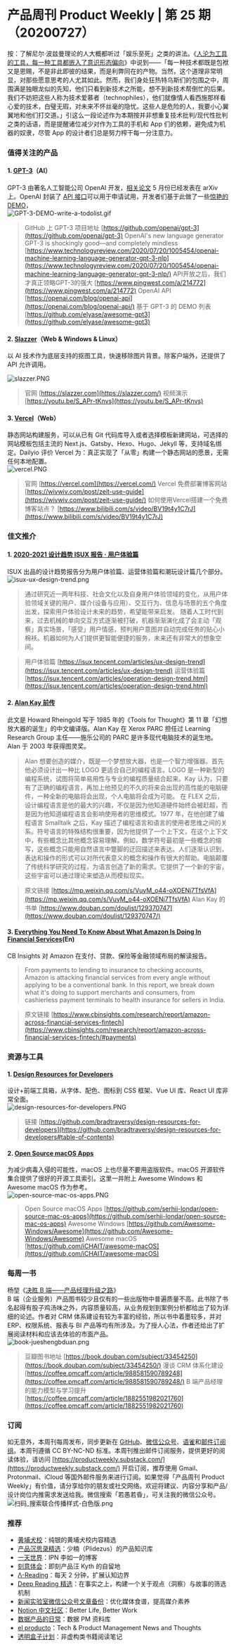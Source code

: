 # 产品周刊 Product Weekly | 第 25 期（20200727）

按：了解尼尔·波兹曼理论的人大概都听过「娱乐至死」之类的讲法。《[人沦为工具的工具，每一种工具都嵌入了意识形态偏向](https://mp.weixin.qq.com/s/OlyWB1tOH5WskhJ5sPwIeg)》中说到——「每一种技术都既是包袱又是恩赐，不是非此即彼的结果，而是利弊同在的产物。当然，这个道理非常明显，对那些愿意思考的人尤其如此。然而，我们身处狂热特乌斯们的包围之中，周围满是独眼龙似的先知，他们只看到新技术之所能，想不到新技术帮倒忙的后果。我们不妨把这些人称为技术爱慕者（technophiles），他们就像情人看西施那样看心爱的技术，白璧无瑕，对未来不怀丝毫的隐忧。这些人是危险的人，我要小心翼翼地和他们打交道。」引这么一段论述作为本期按并非想重复技术批判/现代性批判之类的话语，而是提醒诸位减少对作为工具的手机和 App 们的依赖，避免成为机器的奴隶，尽管 App 的设计者们总是努力榨干每一分注意力。<br />

### 值得关注的产品
#### 1. [GPT-3](https://github.com/openai/gpt-3)（AI）
GPT-3 由著名人工智能公司 OpenAI 开发，[相关论文](https://arxiv.org/abs/2005.14165) 5 月份已经发表在 arXiv 上。OpenAI 封装了 [API 接口](https://openai.com/blog/openai-api/)可以用于申请试用，开发者们基于此做了一些[惊艳的 DEMO](https://github.com/elyase/awesome-gpt3)，<br />![GPT-3-DEMO-write-a-todolist.gif](https://cdn.nlark.com/yuque/0/2020/gif/535404/1595689674767-3f47707a-901b-4887-b2de-80723e02ff44.gif#align=left&display=inline&height=268&margin=%5Bobject%20Object%5D&name=GPT-3-DEMO-write-a-todolist.gif&originHeight=268&originWidth=480&size=585189&status=done&style=none&width=480)
> GitHub 上 GPT-3 项目地址 [https://github.com/openai/gpt-3](https://github.com/openai/gpt-3)
> OpenAI's new language generator GPT-3 is shockingly good—and completely mindless [https://www.technologyreview.com/2020/07/20/1005454/openai-machine-learning-language-generator-gpt-3-nlp](https://www.technologyreview.com/2020/07/20/1005454/openai-machine-learning-language-generator-gpt-3-nlp/)
> API开放之后，我们才真正领略GPT-3的强大 [https://www.pingwest.com/a/214772](https://www.pingwest.com/a/214772)
> OpenAI API [https://openai.com/blog/openai-api](https://openai.com/blog/openai-api/)
> 基于 GPT-3 的 DEMO 列表 [https://github.com/elyase/awesome-gpt3](https://github.com/elyase/awesome-gpt3)



#### 2. [Slazzer](https://slazzer.com/)（Web & Windows & Linux）
以 AI 技术作为底层支持的抠图工具，快速移除图片背景。除客户端外，还提供了 API 允许调用。

![slazzer.PNG](https://cdn.nlark.com/yuque/0/2020/png/535404/1595769537761-1a4c9b54-43b9-44ca-9e98-ce5bd7268b18.png#align=left&display=inline&height=834&margin=%5Bobject%20Object%5D&name=slazzer.PNG&originHeight=834&originWidth=1722&size=682462&status=done&style=none&width=1722)
> 官网 [https://slazzer.com](https://slazzer.com/)
> 视频演示 [https://youtu.be/S_APr-tKnvs](https://youtu.be/S_APr-tKnvs)



#### 3. [Vercel](https://vercel.com/)（Web）
静态网站构建服务，可以从已有 Git 代码库导入或者选择模板新建网站，可选择的网站模板包括主流的 Next.js、Gatsby、Hexo、Hugo、Jekyll 等，支持域名绑定。Dailyio 评价 Vercel 为：真正实现了「从零」构建一个静态网站的愿景，无需任何本地配置。<br />![vercel.PNG](https://cdn.nlark.com/yuque/0/2020/png/535404/1595769981543-07cea02b-7379-4099-ab55-f791ff5479fe.png#align=left&display=inline&height=873&margin=%5Bobject%20Object%5D&name=vercel.PNG&originHeight=873&originWidth=1377&size=141148&status=done&style=none&width=1377)
> 官网 [https://vercel.com](https://vercel.com/)
> Vercel 免费部署博客网站 [https://wivwiv.com/post/zeit-use-guide](https://wivwiv.com/post/zeit-use-guide/)
> 如何使用Vercel搭建一个免费博客站点？ [https://www.bilibili.com/s/video/BV19t4y1C7rJ](https://www.bilibili.com/s/video/BV19t4y1C7rJ)



### 佳文推介
#### 1. [2020-2021 设计趋势 ISUX 报告 · 用户体验篇](https://isux.tencent.com/articles/ux-design-trend)
ISUX 出品的设计趋势报告分为用户体验篇、运营体验篇和潮玩设计篇几个部分。<br />![isux-ux-design-trend.png](https://cdn.nlark.com/yuque/0/2020/png/535404/1595686878124-5a31918c-9460-403b-8115-32914dd5f523.png#align=left&display=inline&height=730&margin=%5Bobject%20Object%5D&name=isux-ux-design-trend.png&originHeight=730&originWidth=987&size=187389&status=done&style=none&width=987)
> 通过研究近一两年科技、社会文化以及自身用户体验领域的变化，从用户体验领域关键的用户、媒介(设备与应用）、交互行为、信息与场景的五个角度出发，探索用户体验设计未来的趋势，希望能带来启发。
> 随着人工时代到来，过去机械的单向交互方式逐渐被打破，机器渐渐演化成了会主动「观察」真实场景，「感受」用户情感，预判用户意图并自动完成任务的贴心小棉袄。机器如何为人们提供更智能便捷的服务，未来还有非常大的想象空间。 
> 

> 用户体验篇 [https://isux.tencent.com/articles/ux-design-trend](https://isux.tencent.com/articles/ux-design-trend)
> 运营体验篇 [https://isux.tencent.com/articles/operation-design-trend.html](https://isux.tencent.com/articles/operation-design-trend.html)<br />



#### 2. [Alan Kay 前传](https://mp.weixin.qq.com/s/VuyM_o44-oXOENj7TfsVfA)
此文是 Howard Rheingold 写于 1985 年的《Tools for Thought》第 11 章「幻想放大器的诞生」的中文编译版。Alan Kay 在 Xerox PARC 担任过 Learning Research Group 主任——施乐公司的 PARC 是许多现代电脑技术的诞生地。Alan 于 2003 年获得图灵奖。
> Alan 想要创造的媒介，既是一个梦想放大器，也是一个智力增强器。首先他必须设计出一种比 LOGO 更适合自己的编程语言。LOGO 是一种新型的编程系统，试图将简单易用性与专业的编程质量结合起来。Kay 认为，只要有了正确的编程语言，再加上他预见的不久的将来会出现的高性能的电脑硬件，一种全新的电脑将会出现，个人电脑将会成为可能。
> 在 FLEX 之后，设计编程语言是他的最大的兴趣，不仅是因为他知道硬件始终会被赶超，而是因为他知道编程语言会影响使用者的思维模式。1977 年，在他创建了编程语言 Smalltalk 之后，Kay 描述了编程语言和语言的使用者思维之间的关系。符号语言的特殊结构很重要，因为他提供了一个上下文，在这个上下文中，有些概念比其他概念容易理解。例如，数学符号最初是一些概念的缩写，这些概念只能用自然语言中蹩脚的迂回描述来表达。人们逐渐认识到，表达和操作的形式可以对所代表意义的概念和操作有很大的帮助。电脑颠覆了传统科学研究的过程，为语言创造了新的需求。它提供了一个新的宇宙，这些宇宙可以通过理论来塑造从而模拟现实。 
> 

> 原文链接 [https://mp.weixin.qq.com/s/VuyM_o44-oXOENj7TfsVfA](https://mp.weixin.qq.com/s/VuyM_o44-oXOENj7TfsVfA)
> Alan Kay 的书单 [https://www.douban.com/doulist/129370747](https://www.douban.com/doulist/129370747/)



#### 3. [Everything You Need To Know About What Amazon Is Doing In Financial Services](https://www.cbinsights.com/research/report/amazon-across-financial-services-fintech/#payments)(En)
CB Insights 对 Amazon 在支付、贷款、保险等金融领域布局的解读报告。 
> From payments to lending to insurance to checking accounts, Amazon is attacking financial services from every angle without applying to be a conventional bank. In this report, we break down what it's doing to support merchants and consumers, from cashierless payment terminals to health insurance for sellers in India.
> 

> 原文链接 [https://www.cbinsights.com/research/report/amazon-across-financial-services-fintech](https://www.cbinsights.com/research/report/amazon-across-financial-services-fintech/#payments)



### 资源与工具
#### 1. [Design Resources for Developers](https://github.com/bradtraversy/design-resources-for-developers#table-of-contents)
设计+前端工具箱，从字体、配色、图标到 CSS 框架、Vue UI 库、React UI 库非常全面。<br />![design-resources-for-developers.PNG](https://cdn.nlark.com/yuque/0/2020/png/535404/1595682287065-29db45c5-4905-4db8-b312-cc90c3d06ca4.png#align=left&display=inline&height=890&margin=%5Bobject%20Object%5D&name=design-resources-for-developers.PNG&originHeight=890&originWidth=996&size=29746&status=done&style=none&width=996)
> 链接 [https://github.com/bradtraversy/design-resources-for-developers](https://github.com/bradtraversy/design-resources-for-developers#table-of-contents)



#### 2. [Open Source macOS Apps](https://github.com/serhii-londar/open-source-mac-os-apps)
为减少病毒入侵的可能性，macOS 上也尽量不要用盗版软件。macOS 开源软件集合提供了很好的开源工具索引。这里一并附上 Awesome Windows 和 Awesome macOS 作为参考。<br />![open-source-mac-os-apps.PNG](https://cdn.nlark.com/yuque/0/2020/png/535404/1595682913529-81f5966d-ee79-464f-ad8e-b1f07df9f8fd.png#align=left&display=inline&height=873&margin=%5Bobject%20Object%5D&name=open-source-mac-os-apps.PNG&originHeight=873&originWidth=684&size=19157&status=done&style=none&width=684)
> Open Source macOS Apps [https://github.com/serhii-londar/open-source-mac-os-apps](https://github.com/serhii-londar/open-source-mac-os-apps)
> Awesome Windows [https://github.com/Awesome-Windows/Awesome](https://github.com/Awesome-Windows/Awesome)
> Awesome macOS [https://github.com/iCHAIT/awesome-macOS](https://github.com/iCHAIT/awesome-macOS)



### 每周一书
杨堃《[决胜 B 端——产品经理升级之路](https://book.douban.com/subject/33454250/)》<br />B 端（企业服务）产品图书较少且仅有的一些出版物中普遍质量不高。此书除了书名起得有股子鸡汤味之外，内容质量较高，从业务规划到案例分析都给出了较为详细的论述。作者对 CRM 体系建设有较为丰富的经验，所以书中着墨较多，并对 ERP、权限系统、报表与 BI 产品等均有所涉及。为了授人心法，作者还给出了扩展阅读材料和应该去体验的市面产品。<br />![book-jueshengbduan.png](https://cdn.nlark.com/yuque/0/2020/png/535404/1595771352681-98692e74-c5d1-4a14-b763-94aaab4f914c.png#align=left&display=inline&height=266&margin=%5Bobject%20Object%5D&name=book-jueshengbduan.png&originHeight=832&originWidth=626&size=333031&status=done&style=none&width=200)
> 豆瓣图书地址 [https://book.douban.com/subject/33454250](https://book.douban.com/subject/33454250/)
> 漫谈 CRM 体系化建设 [https://coffee.pmcaff.com/article/988581590789248](https://coffee.pmcaff.com/article/988581590789248/)
> B 端产品经理的能力模型与学习提升 [https://coffee.pmcaff.com/article/1882551982021760](https://coffee.pmcaff.com/article/1882551982021760)



### 订阅
如无意外，本周刊每周发布，同步更新在 [GitHub](https://github.com/HerbertChang/pmweekly)、[微信公众号](https://weixin.sogou.com/weixin?type=1&s_from=input&query=%E8%8B%A5%E6%84%9A%E8%8B%A5%E6%98%8F&ie=utf8&_sug_=y&_sug_type_=&w=01019900&sut=10610&sst0=1571666684054&lkt=0%2C0%2C0)、[语雀](https://yuque.com/herbert-chang/pmweekly/)和[邮件订阅组](https://productweekly.substack.com/)。本周刊遵循 CC BY-NC-ND 标准。本周刊推出邮件订阅服务，提供更好的阅读体验，请访问 [https://productweekly.substack.com/](https://productweekly.substack.com/) 开启订阅，推荐使用 Gmail、Protonmail、iCloud 等国外邮件服务来进行订阅。如果觉得「产品周刊 Product Weekly」有价值，请分享给你的朋友或社交网络。欢迎将建议、内容分享和产品/设计岗位内推需求发送给我。微信搜索「若愚若昏」，可关注我的微信公众号。<br />![扫码_搜索联合传播样式-白色版.png](https://cdn.nlark.com/yuque/0/2020/png/535404/1595080759715-5e73085e-7d82-4506-930e-97507f80e022.png#align=left&display=inline&height=155&margin=%5Bobject%20Object%5D&name=%E6%89%AB%E7%A0%81_%E6%90%9C%E7%B4%A2%E8%81%94%E5%90%88%E4%BC%A0%E6%92%AD%E6%A0%B7%E5%BC%8F-%E7%99%BD%E8%89%B2%E7%89%88.png&originHeight=624&originWidth=1710&size=4268298&status=done&style=none&width=425)
### 推荐

- [黄埔犬校](https://pmthinking.us11.list-manage.com/track/click?u=c4dcdf8a6b76265256adf8255&id=a540a873a8&e=5f9cbb74d3)：纯银的黄埔犬校内容精选 
- [产品沉思录精选](https://www.notion.so/PRODUCT-THINKING-a601a12335044f349a22caf57f274c27)：少楠（Plidezus）的产品知识库
- [一天世界](https://yitianshijie.net/)：IPN 李如一的博客
- [刻意体会](https://pmthinking.us11.list-manage.com/track/click?u=c4dcdf8a6b76265256adf8255&id=2049427034&e=5f9cbb74d3)：即刻产品汪 Kyth 的自留地
- [Λ-Reading](https://pmthinking.us11.list-manage.com/track/click?u=c4dcdf8a6b76265256adf8255&id=f60bfc9cb9&e=5f9cbb74d3)：每天 2 分钟，扩展认知边界
- [Deep Reading 精选](https://assets.iois.me/uzjhgqzglpa.html)：在事实之上，构建一个关于观点（洞察）与故事的筛选机制
- [新闻实验室微信公众号文章备份](https://github.com/Newslab2020/Contents/blob/master/wechataccount.md)：优化媒体食谱，提高媒介素养
- [Notion 中文社区](https://notion.cx/)：Better Life, Better Work
- [数据产品的日常](https://www.notion.so/da53956e706a4b0c8aabb757c0259382)：数据 PM 资料库
- [el producto](http://elproducto.eu/)：Tech & Product Management News and Thoughts
- [透明盒子计划](https://clearbox.substack.com/)：非虚构类书籍阅读笔记
